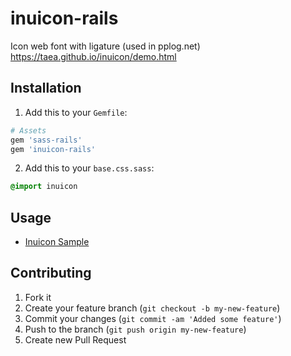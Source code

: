 # inuicon-rails

Icon web font with ligature (used in pplog.net) https://taea.github.io/inuicon/demo.html

## Installation

1) Add this to your `Gemfile`:

```ruby
# Assets
gem 'sass-rails'
gem 'inuicon-rails'
```

2) Add this to your `base.css.sass`:

```sass
@import inuicon
```

## Usage

- [Inuicon Sample](https://taea.github.io/inuicon/demo.html)

## Contributing

1. Fork it
2. Create your feature branch (`git checkout -b my-new-feature`)
3. Commit your changes (`git commit -am 'Added some feature'`)
4. Push to the branch (`git push origin my-new-feature`)
5. Create new Pull Request

